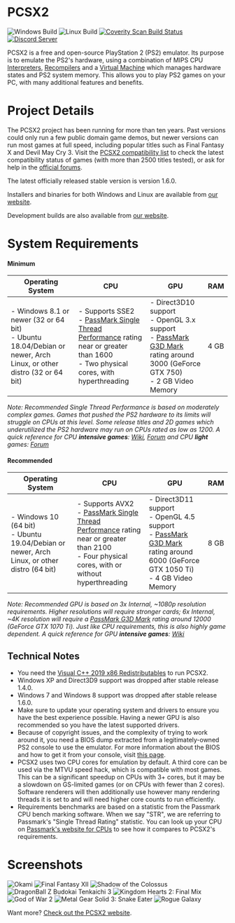 # PCSX2

![Windows Build](https://github.com/PCSX2/pcsx2/workflows/Windows%20Build/badge.svg)
![Linux Build](https://github.com/PCSX2/pcsx2/workflows/Linux%20Build/badge.svg)
[![Coverity Scan Build Status](https://scan.coverity.com/projects/6310/badge.svg)](https://scan.coverity.com/projects/6310)
[![Discord Server](https://img.shields.io/discord/309643527816609793)](https://discord.com/invite/TCz3t9k)

PCSX2 is a free and open-source PlayStation 2 (PS2) emulator. Its purpose is to emulate the PS2's hardware, using a combination of MIPS CPU [Interpreters](<https://en.wikipedia.org/wiki/Interpreter_(computing)>), [Recompilers](https://en.wikipedia.org/wiki/Dynamic_recompilation) and a [Virtual Machine](https://en.wikipedia.org/wiki/Virtual_machine) which manages hardware states and PS2 system memory. This allows you to play PS2 games on your PC, with many additional features and benefits.

# Project Details

The PCSX2 project has been running for more than ten years. Past versions could only run a few public domain game demos, but newer versions can run most games at full speed, including popular titles such as Final Fantasy X and Devil May Cry 3. Visit the [PCSX2 compatibility list](https://pcsx2.net/compatibility-list.html) to check the latest compatibility status of games (with more than 2500 titles tested), or ask for help in the [official forums](https://forums.pcsx2.net/).

The latest officially released stable version is version 1.6.0.

Installers and binaries for both Windows and Linux are available from [our website](https://pcsx2.net/download.html).

Development builds are also available from [our website](https://pcsx2.net/download/development.html).

# System Requirements

#### Minimum

| Operating System                                                                                                       | CPU                                                                                                                                                                                           | GPU                                                                                                                                                                                               | RAM  |
| ---------------------------------------------------------------------------------------------------------------------- | --------------------------------------------------------------------------------------------------------------------------------------------------------------------------------------------- | ------------------------------------------------------------------------------------------------------------------------------------------------------------------------------------------------- | ---- |
| - Windows 8.1 or newer (32 or 64 bit) <br/> - Ubuntu 18.04/Debian or newer, Arch Linux, or other distro (32 or 64 bit) | - Supports SSE2 <br/> - [PassMark Single Thread Performance](https://www.cpubenchmark.net/singleThread.html) rating near or greater than 1600 <br/> - Two physical cores, with hyperthreading | - Direct3D10 support <br/> - OpenGL 3.x support <br/> - [PassMark G3D Mark](https://www.videocardbenchmark.net/high_end_gpus.html) rating around 3000 (GeForce GTX 750) <br/> - 2 GB Video Memory | 4 GB |

_Note: Recommended Single Thread Performance is based on moderately complex games. Games that pushed the PS2 hardware to its limits will struggle on CPUs at this level. Some release titles and 2D games which underutilized the PS2 hardware may run on CPUs rated as low as 1200. A quick reference for CPU **intensive games**: [Wiki](https://wiki.pcsx2.net/Category:CPU_intensive_games), [Forum](https://forums.pcsx2.net/Thread-LIST-The-Most-CPU-Intensive-Games) and CPU **light** games: [Forum](https://forums.pcsx2.net/Thread-LIST-Games-that-don-t-need-a-strong-CPU-to-emulate)_

#### Recommended

| Operating System                                                                                 | CPU                                                                                                                                                                                                       | GPU                                                                                                                                                                                                   | RAM  |
| ------------------------------------------------------------------------------------------------ | --------------------------------------------------------------------------------------------------------------------------------------------------------------------------------------------------------- | ----------------------------------------------------------------------------------------------------------------------------------------------------------------------------------------------------- | ---- |
| - Windows 10 (64 bit) <br/> - Ubuntu 19.04/Debian or newer, Arch Linux, or other distro (64 bit) | - Supports AVX2 <br/> - [PassMark Single Thread Performance](https://www.cpubenchmark.net/singleThread.html) rating near or greater than 2100 <br/> - Four physical cores, with or without hyperthreading | - Direct3D11 support <br/> - OpenGL 4.5 support <br/> - [PassMark G3D Mark](https://www.videocardbenchmark.net/high_end_gpus.html) rating around 6000 (GeForce GTX 1050 Ti) <br/> - 4 GB Video Memory | 8 GB |

_Note: Recommended GPU is based on 3x Internal, ~1080p resolution requirements. Higher resolutions will require stronger cards; 6x Internal, ~4K resolution will require a [PassMark G3D Mark](https://www.videocardbenchmark.net/high_end_gpus.html) rating around 12000 (GeForce GTX 1070 Ti). Just like CPU requirements, this is also highly game dependent. A quick reference for GPU **intensive games**: [Wiki](https://wiki.pcsx2.net/Category:GPU_intensive_games)_

## Technical Notes

- You need the [Visual C++ 2019 x86 Redistributables](https://support.microsoft.com/en-us/help/2977003/) to run PCSX2.
- Windows XP and Direct3D9 support was dropped after stable release 1.4.0.
- Windows 7 and Windows 8 support was dropped after stable release 1.6.0.
- Make sure to update your operating system and drivers to ensure you have the best experience possible. Having a newer GPU is also recommended so you have the latest supported drivers.
- Because of copyright issues, and the complexity of trying to work around it, you need a BIOS dump extracted from a legitimately-owned PS2 console to use the emulator. For more information about the BIOS and how to get it from your console, visit [this page](https://pcsx2.net/config-guide.html#Bios).
- PCSX2 uses two CPU cores for emulation by default. A third core can be used via the MTVU speed hack, which is compatible with most games. This can be a significant speedup on CPUs with 3+ cores, but it may be a slowdown on GS-limited games (or on CPUs with fewer than 2 cores). Software renderers will then additionally use however many rendering threads it is set to and will need higher core counts to run efficiently.
- Requirements benchmarks are based on a statistic from the Passmark CPU bench marking software. When we say "STR", we are referring to Passmark's "Single Thread Rating" statistic. You can look up your CPU on [Passmark's website for CPUs](https://cpubenchmark.net) to see how it compares to PCSX2's requirements.

# Screenshots

![Okami](https://pcsx2.net/images/stories/gitsnaps/okami_n1s.jpg "Okami") ![Final Fantasy XII](https://pcsx2.net/images/stories/gitsnaps/finalfantasy12izjs_s2.jpg "Final Fantasy XII") ![Shadow of the Colossus](https://pcsx2.net/images/stories/gitsnaps/sotc6s2.jpg "Shadow of the Colossus") ![DragonBall Z Budokai Tenkaichi 3](https://pcsx2.net/images/stories/gitsnaps/DBZ-BT-3s.jpg "DragonBall Z Budokai Tenkaichi 3") ![Kingdom Hearts 2: Final Mix](https://pcsx2.net/images/stories/gitsnaps/kh2_fm_n1s2.jpg "Kingdom Hearts 2: Final Mix") ![God of War 2](https://pcsx2.net/images/stories/gitsnaps/gow2_s2.jpg "God of War 2") ![Metal Gear Solid 3: Snake Eater](https://pcsx2.net/images/stories/gitsnaps/mgs3-1_s2.jpg "Metal Gear Solid 3: Snake Eater") ![Rogue Galaxy](https://pcsx2.net/images/stories/gitsnaps/rogue_galaxy_n1s2.jpg "Rogue Galaxy")

Want more? [Check out the PCSX2 website](https://pcsx2.net/demo-videos-screenshots/screenshots.html).
